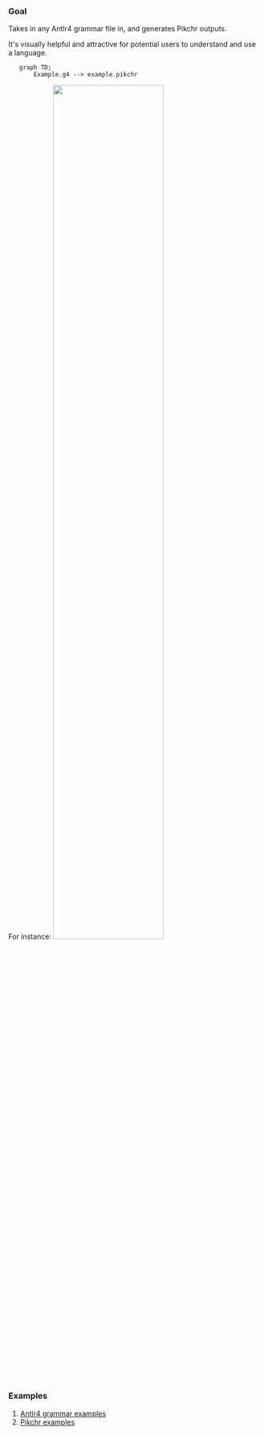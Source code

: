 ### Goal
Takes in any Antlr4 grammar file in, and generates Pikchr outputs.

It's visually helpful and attractive for potential users to understand and use a language.


```mermaid
   graph TD;
       Example.g4 --> example.pikchr
```

For instance:
<img src="/uploads/33706e4a49b4a6ea1961e7a1cd4d18de/Screen_Shot_2022-01-16_at_23.01.05.png" width="66%" height="66%">


### Examples
1. [Antlr4 grammar examples](https://github.com/antlr/grammars-v4)
1. [Pikchr examples](https://pikchr.org/home/doc/trunk/doc/examples.md)

